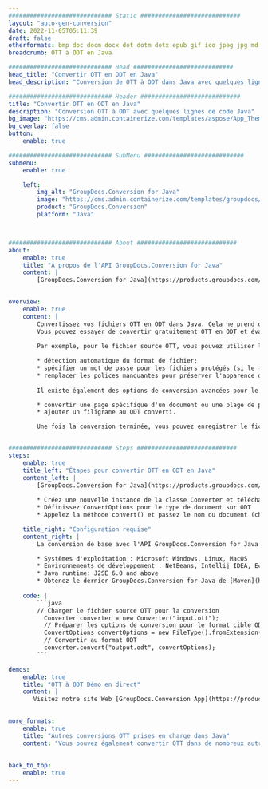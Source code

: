 ```yaml
---
############################# Static ############################
layout: "auto-gen-conversion"
date: 2022-11-05T05:11:39
draft: false
otherformats: bmp doc docm docx dot dotm dotx epub gif ico jpeg jpg md odt ott pdf png psd rtf tex tif tiff txt xps
breadcrumb: OTT à ODT en Java

############################# Head ############################
head_title: "Convertir OTT en ODT en Java"
head_description: "Conversion de OTT à ODT dans Java avec quelques lignes de code. Convertissez plus de 160 formats de fichiers à l'aide de l'API de conversion de documents GroupDocs pour Java"

############################# Header ############################
title: "Convertir OTT en ODT en Java"
description: "Conversion OTT à ODT avec quelques lignes de code Java"
bg_image: "https://cms.admin.containerize.com/templates/aspose/App_Themes/V3/images/bg/header1.png"
bg_overlay: false
button:
    enable: true

############################# SubMenu ############################
submenu:
    enable: true

    left:
        img_alt: "GroupDocs.Conversion for Java"
        image: "https://cms.admin.containerize.com/templates/groupdocs/images/product-logos/90x90-noborder/groupdocs-conversion-java.png"
        product: "GroupDocs.Conversion"
        platform: "Java"



############################# About ############################
about:
    enable: true
    title: "À propos de l'API GroupDocs.Conversion for Java"
    content: |
        [GroupDocs.Conversion for Java](https://products.groupdocs.com/conversion/java/) est une API de conversion de format de fichier avancée pour la conversion entre les formats d'image et de document populaires tels que Microsoft Office, OpenDocument, PDF, HTML, e-mail, CAO. et bien plus encore avec seulement quelques lignes de code. L'API native détecte automatiquement les formats des documents originaux et propose de nombreuses options de personnalisation des documents convertis. Outre la fonction d'extraction d'informations d'un document, il prend également en charge la mise en cache des résultats de conversion sur le disque local par défaut. Cependant, tout type de stockage de cache peut être pris en charge en implémentant les interfaces appropriées - Amazon S3, Dropbox, Google Drive, Windows Azure, Reddis ou tout autre.
    

overview:
    enable: true
    content: |
        Convertissez vos fichiers OTT en ODT dans Java. Cela ne prend que quelques lignes de code Java sur n'importe quelle plate-forme de votre choix, telle que Windows, Linux, macOS.
        Vous pouvez essayer de convertir gratuitement OTT en ODT et évaluer la qualité des résultats de conversion. En plus des scripts de conversion de fichiers simples, vous pouvez essayer des options plus sophistiquées pour charger le fichier source OTT et stocker la sortie ODT. 
        
        Par exemple, pour le fichier source OTT, vous pouvez utiliser les options de chargement suivantes :

        * détection automatique du format de fichier;
        * spécifier un mot de passe pour les fichiers protégés (si le format de fichier le prend en charge);
        * remplacer les polices manquantes pour préserver l'apparence du document.
        
        Il existe également des options de conversion avancées pour le fichier ODT :

        * convertir une page spécifique d'un document ou une plage de pages;
        * ajouter un filigrane au ODT converti.

        Une fois la conversion terminée, vous pouvez enregistrer le fichier ODT dans votre chemin de fichier local ou dans un stockage tiers tel que FTP, Amazon S3, Google Drive, Dropbox, etc. Veuillez noter - pour convertir OTT à ODT, vous n'avez pas besoin d'installer de logiciel supplémentaire, tel que MS Office, Open Office, Adobe Acrobat Reader, etc.


############################# Steps ############################
steps:
    enable: true
    title_left: "Étapes pour convertir OTT en ODT en Java"
    content_left: |
        [GroupDocs.Conversion for Java](https://products.groupdocs.com/conversion/java/) permet aux développeurs de convertir facilement le fichier OTT en ODT avec quelques lignes de code.
        
        * Créez une nouvelle instance de la classe Converter et téléchargez le fichier OTT avec le chemin complet
        * Définissez ConvertOptions pour le type de document sur ODT
        * Appelez la méthode convert() et passez le nom du document (chemin complet) et le format (ODT) en tant que paramètre

    title_right: "Configuration requise"
    content_right: |
        La conversion de base avec l'API GroupDocs.Conversion for Java peut être effectuée avec seulement quelques lignes de code. Nos API sont prises en charge sur toutes les principales plates-formes et systèmes d'exploitation. Avant d'exécuter le code ci-dessous, assurez-vous que les prérequis suivants sont installés sur votre système.

        * Systèmes d'exploitation : Microsoft Windows, Linux, MacOS
        * Environnements de développement : NetBeans, Intellij IDEA, Eclipse, etc.
        * Java runtime: J2SE 6.0 and above
        * Obtenez le dernier GroupDocs.Conversion for Java de [Maven](https://repository.groupdocs.com/webapp/#/artifacts/browse/tree/General/repo/com/groupdocs/groupdocs-conversion)
         
    code: |
        ```java    
        // Charger le fichier source OTT pour la conversion
          Converter converter = new Converter("input.ott");
          // Préparer les options de conversion pour le format cible ODT
          ConvertOptions convertOptions = new FileType().fromExtension("odt").getConvertOptions();
          // Convertir au format ODT
          converter.convert("output.odt", convertOptions);
        ```

demos:
    enable: true
    title: "OTT à ODT Démo en direct"
    content: |
       Visitez notre site Web [GroupDocs.Conversion App](https://products.groupdocs.app/conversion/family) et essayez la conversion OTT à ODT maintenant. La démo gratuite présente les avantages suivants
          

more_formats:
    enable: true
    title: "Autres conversions OTT prises en charge dans Java"
    content: "Vous pouvez également convertir OTT dans de nombreux autres formats de fichiers. Veuillez consulter la liste ci-dessous."
       
       
back_to_top:
    enable: true
---
```

